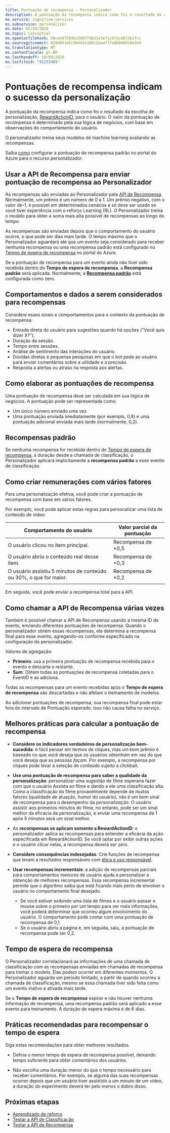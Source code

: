 ```yaml
---
title: Pontuação de recompensa – Personalizador
description: A pontuação da recompensa indica como foi o resultado da escolha de personalização, RewardActionID, para o usuário. O valor da pontuação de recompensa é determinado pela sua lógica de negócios, com base em observações do comportamento do usuário. O personalizador treina seus modelos de machine learning avaliando as recompensas.
ms.service: cognitive-services
ms.subservice: personalizer
ms.date: 02/20/2020
ms.topic: conceptual
ms.openlocfilehash: 58ce4d7593b23807f4b31e3e71cbfdcd873b1fcc
ms.sourcegitcommit: 829d951d5c90442a38012daaf77e86046018e5b9
ms.translationtype: MT
ms.contentlocale: pt-BR
ms.lasthandoff: 10/09/2020
ms.locfileid: "91253489"
---
```

# <a name="reward-scores-indicate-success-of-personalization"></a>Pontuações de recompensa indicam o sucesso da personalização

A pontuação da recompensa indica como foi o resultado da escolha de personalização, [RewardActionID](https://docs.microsoft.com/rest/api/cognitiveservices/personalizer/rank/rank#response), para o usuário. O valor da pontuação de recompensa é determinado pela sua lógica de negócios, com base em observações do comportamento do usuário.

O personalizador treina seus modelos de machine learning avaliando as recompensas.

Saiba [como](how-to-settings.md#configure-rewards-for-the-feedback-loop) configurar a pontuação de recompensa padrão no portal do Azure para o recurso personalizador.

## <a name="use-reward-api-to-send-reward-score-to-personalizer"></a>Usar a API de Recompensa para enviar pontuação de recompensa ao Personalizador

As recompensas são enviadas ao Personalizador pela [API de Recompensa](https://docs.microsoft.com/rest/api/cognitiveservices/personalizer/events/reward). Normalmente, um prêmio é um número de 0 a 1. Um prêmio negativo, com o valor de-1, é possível em determinados cenários e só deve ser usado se você tiver experiência com o reforço Learning (RL). O Personalizador treina o modelo para obter a soma mais alta possível de recompensas ao longo do tempo.

As recompensas são enviadas depois que o comportamento do usuário ocorre, o que pode ser dias mais tarde. O tempo máximo que o Personalizador aguardará até que um evento seja considerado para receber nenhuma recompensa ou uma recompensa padrão está configurado no [Tempo de espera de recompensa](#reward-wait-time) no portal do Azure.

Se a pontuação de recompensa para um evento ainda não tiver sido recebida dentro do **Tempo de espera de recompensa**, a **Recompensa padrão** será aplicada. Normalmente, a **[Recompensa padrão](how-to-settings.md#configure-reward-settings-for-the-feedback-loop-based-on-use-case)** está configurada como zero.


## <a name="behaviors-and-data-to-consider-for-rewards"></a>Comportamentos e dados a serem considerados para recompensas

Considere esses sinais e comportamentos para o contexto da pontuação de recompensa:

* Entrada direta do usuário para sugestões quando há opções ("Você quis dizer X?").
* Duração da sessão.
* Tempo entre sessões.
* Análise de sentimento das interações do usuário.
* Dúvidas diretas e pequenas pesquisas em que o bot pede ao usuário para enviar comentários sobre a utilidade e a precisão.
* Resposta a alertas ou atraso na resposta aos alertas.

## <a name="composing-reward-scores"></a>Como elaborar as pontuações de recompensa

Uma pontuação de recompensa deve ser calculada em sua lógica de negócios. A pontuação pode ser representada como:

* Um único número enviado uma vez
* Uma pontuação enviada imediatamente (por exemplo, 0,8) e uma pontuação adicional enviada mais tarde (normalmente, 0,2).

## <a name="default-rewards"></a>Recompensas padrão

Se nenhuma recompensa for recebida dentro do [Tempo de espera de recompensa](#reward-wait-time), a duração desde a chamada de classificação, o Personalizador aplicará implicitamente a **recompensa padrão** a esse evento de classificação.

## <a name="building-up-rewards-with-multiple-factors"></a>Como criar remunerações com vários fatores

Para uma personalização efetiva, você pode criar a pontuação de recompensa com base em vários fatores.

Por exemplo, você pode aplicar estas regras para personalizar uma lista de conteúdo de vídeo:

|Comportamento do usuário|Valor parcial da pontuação|
|--|--|
|O usuário clicou no item principal.|Recompensa de +0,5|
|O usuário abriu o conteúdo real desse item.|Recompensa de +0,3|
|O usuário assistiu 5 minutos de conteúdo ou 30%, o que for maior.|Recompensa de +0,2|
|||

Em seguida, você pode enviar a recompensa total para a API.

## <a name="calling-the-reward-api-multiple-times"></a>Como chamar a API de Recompensa várias vezes

Também é possível chamar a API de Recompensa usando a mesma ID de evento, enviando diferentes pontuações de recompensa. Quando o personalizador obtém essas recompensas, ele determina a recompensa final para esse evento, agregando-os conforme especificado na configuração do personalizador.

Valores de agregação:

*  **Primeiro**: usa a primeira pontuação de recompensa recebida para o evento e descarta o restante.
* **Sum**: Obtém todas as pontuações de recompensa coletadas para o EventID e as adiciona.

Todas as recompensas para um evento recebidas após o **Tempo de espera de recompensa** são descartadas e não afetam o treinamento de modelos.

Ao adicionar pontuações de recompensa, sua recompensa final pode estar fora do intervalo de Pontuação esperado. Isso não causa falha no serviço.

## <a name="best-practices-for-calculating-reward-score"></a>Melhores práticas para calcular a pontuação de recompensa

* **Considere os indicadores verdadeiros de personalização bem-sucedida**: é fácil pensar em termos de cliques, mas um bom prêmio é baseado no que você deseja que os usuários *obtenham* em vez do que você deseja que as pessoas *façam*.  Por exemplo, a recompensa por cliques pode levar à seleção de conteúdo sujeito a clickbait.

* **Use uma pontuação de recompensa para saber a qualidade da personalização**: personalizar uma sugestão de filme esperaria fazer com que o usuário Assista ao filme e dando a ele uma classificação alta. Como a classificação do filme provavelmente depende de muitos fatores (qualidade de atuação, humor do usuário), não é um bom sinal de recompensa para o desempenho da *personalização*. O usuário assistir aos primeiros minutos do filme, no entanto, pode ser um sinal melhor da eficácia da personalização, e enviar uma recompensa de 1 após 5 minutos será um sinal melhor.

* As **recompensas se aplicam somente a RewardActionID**: o personalizador aplica as recompensas para entender a eficácia da ação especificada em RewardActionID. Se você optar por exibir outras ações e o usuário clicar nelas, a recompensa deverá ser zero.

* **Considere consequências indesejadas**: Crie funções de recompensa que levam a resultados responsáveis com [ética e uso responsável](ethics-responsible-use.md).

* **Usar recompensas incrementais**: a adição de recompensas parciais para comportamentos menores de usuário ajuda a personalizar a obtenção de melhores recompensas. Essa recompensa incremental permite que o algoritmo saiba que está ficando mais perto de envolver o usuário no comportamento final desejado.
    * Se você estiver exibindo uma lista de filmes e o usuário passar o mouse sobre o primeiro por um tempo para ver mais informações, você poderá determinar que ocorreu algum envolvimento do usuário. O comportamento pode contar com uma pontuação de recompensa de 0,1.
    * Se o usuário abriu a página e, em seguida, saiu, a pontuação de recompensa pode ser 0,2.

## <a name="reward-wait-time"></a>Tempo de espera de recompensa

O Personalizador correlacionará as informações de uma chamada de classificação com as recompensas enviadas em chamadas de recompensa para treinar o modelo. Elas podem ocorrer em diferentes momentos. O Personalizador aguarda um período limitado, a partir de quando ocorreu a chamada de classificação, mesmo se essa chamada tiver sido feita como um evento inativo e ativada mais tarde.

Se o **Tempo de espera de recompensa** expirar e não houver nenhuma informação de recompensa, uma recompensa padrão será aplicado a esse evento para treinamento. A duração de espera máxima é de 6 dias.

## <a name="best-practices-for-reward-wait-time"></a>Práticas recomendadas para recompensar o tempo de espera

Siga estas recomendações para obter melhores resultados.

* Defina o menor tempo de espera de recompensa possível, deixando tempo suficiente para obter comentários dos usuários.

* Não escolha uma duração menor do que o tempo necessário para receber comentários. Por exemplo, se alguma das suas recompensas ocorrer depois que um usuário tiver assistido a um minuto de um vídeo, a duração do experimento deverá ter pelo menos o dobro disso.

## <a name="next-steps"></a>Próximas etapas

* [Aprendizado de reforço](concepts-reinforcement-learning.md)
* [Testar a API de Classificação](https://westus2.dev.cognitive.microsoft.com/docs/services/personalizer-api/operations/Rank/console)
* [Testar a API de Recompensa](https://westus2.dev.cognitive.microsoft.com/docs/services/personalizer-api/operations/Reward)
